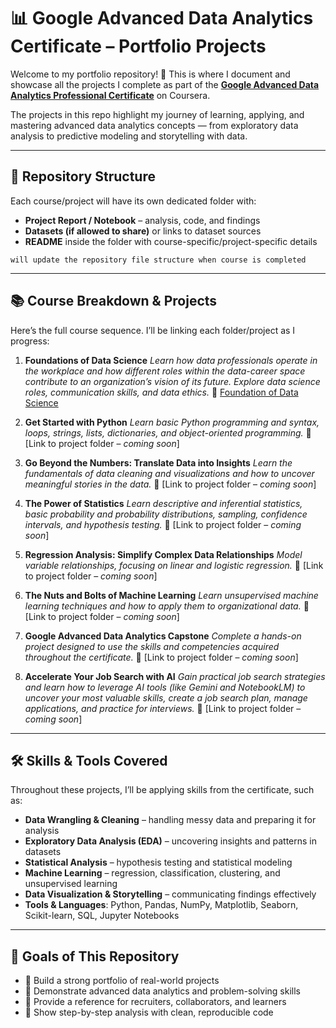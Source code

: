 # 📊 Google Advanced Data Analytics Certificate – Portfolio Projects

Welcome to my portfolio repository! 🚀
This is where I document and showcase all the projects I complete as part of the **[Google Advanced Data Analytics Professional Certificate](https://www.coursera.org/professional-certificates/google-advanced-data-analytics)** on Coursera.

The projects in this repo highlight my journey of learning, applying, and mastering advanced data analytics concepts — from exploratory data analysis to predictive modeling and storytelling with data.

---

## 📁 Repository Structure

Each course/project will have its own dedicated folder with:

* **Project Report / Notebook** – analysis, code, and findings
* **Datasets (if allowed to share)** or links to dataset sources
* **README** inside the folder with course-specific/project-specific details

``will update the repository file structure when course is completed``

---

## 📚 Course Breakdown & Projects

Here’s the full course sequence. I’ll be linking each folder/project as I progress:

1. **Foundations of Data Science**
   *Learn how data professionals operate in the workplace and how different roles within the data-career space contribute to an organization’s vision of its future. Explore data science roles, communication skills, and data ethics.*
   📂 [Foundation of Data Science](./Foundation%20of%20data%20science)

2. **Get Started with Python**
   *Learn basic Python programming and syntax, loops, strings, lists, dictionaries, and object-oriented programming.*
   📂 \[Link to project folder – *coming soon*]

3. **Go Beyond the Numbers: Translate Data into Insights**
   *Learn the fundamentals of data cleaning and visualizations and how to uncover meaningful stories in the data.*
   📂 \[Link to project folder – *coming soon*]

4. **The Power of Statistics**
   *Learn descriptive and inferential statistics, basic probability and probability distributions, sampling, confidence intervals, and hypothesis testing.*
   📂 \[Link to project folder – *coming soon*]

5. **Regression Analysis: Simplify Complex Data Relationships**
   *Model variable relationships, focusing on linear and logistic regression.*
   📂 \[Link to project folder – *coming soon*]

6. **The Nuts and Bolts of Machine Learning**
   *Learn unsupervised machine learning techniques and how to apply them to organizational data.*
   📂 \[Link to project folder – *coming soon*]

7. **Google Advanced Data Analytics Capstone**
   *Complete a hands-on project designed to use the skills and competencies acquired throughout the certificate.*
   📂 \[Link to project folder – *coming soon*]

8. **Accelerate Your Job Search with AI**
   *Gain practical job search strategies and learn how to leverage AI tools (like Gemini and NotebookLM) to uncover your most valuable skills, create a job search plan, manage applications, and practice for interviews.*
   📂 \[Link to project folder – *coming soon*]

---

## 🛠️ Skills & Tools Covered

Throughout these projects, I’ll be applying skills from the certificate, such as:

* **Data Wrangling & Cleaning** – handling messy data and preparing it for analysis
* **Exploratory Data Analysis (EDA)** – uncovering insights and patterns in datasets
* **Statistical Analysis** – hypothesis testing and statistical modeling
* **Machine Learning** – regression, classification, clustering, and unsupervised learning
* **Data Visualization & Storytelling** – communicating findings effectively
* **Tools & Languages**: Python, Pandas, NumPy, Matplotlib, Seaborn, Scikit-learn, SQL, Jupyter Notebooks

---

## 🎯 Goals of This Repository

* 📌 Build a strong portfolio of real-world projects
* 📌 Demonstrate advanced data analytics and problem-solving skills
* 📌 Provide a reference for recruiters, collaborators, and learners
* 📌 Show step-by-step analysis with clean, reproducible code
